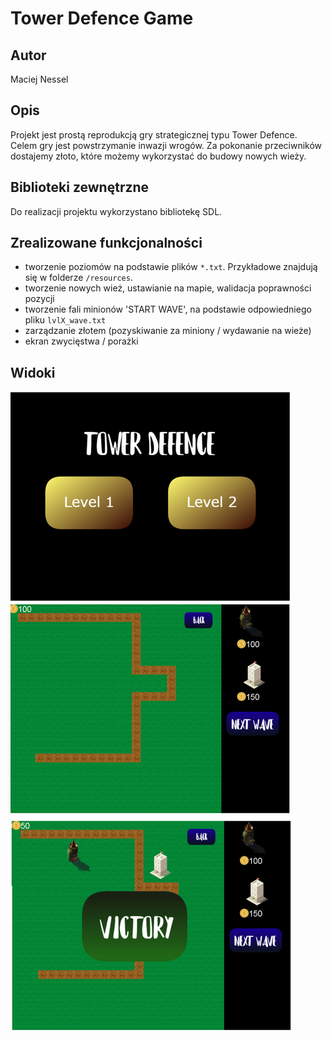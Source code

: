 # Tower Defence Game

## Autor
Maciej Nessel

## Opis 
Projekt jest prostą reprodukcją gry strategicznej typu Tower Defence.
Celem gry jest powstrzymanie inwazji wrogów. Za pokonanie przeciwników dostajemy złoto, które możemy
wykorzystać do budowy nowych wieży. 

## Biblioteki zewnętrzne
Do realizacji projektu wykorzystano bibliotekę SDL.

## Zrealizowane funkcjonalności
* tworzenie poziomów na podstawie plików `*.txt`. Przykładowe znajdują się w folderze `/resources`.
* tworzenie nowych wież, ustawianie na mapie, walidacja poprawności pozycji
* tworzenie fali minionów 'START WAVE', na podstawie odpowiedniego pliku `lvlX_wave.txt`
* zarządzanie złotem (pozyskiwanie za miniony / wydawanie na wieże)
* ekran zwycięstwa / porażki



## Widoki
![Alt text](img.png)